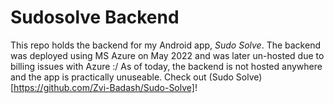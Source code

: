 # Sudosolve Backend
This repo holds the backend for my Android app, _Sudo Solve_.
The backend was deployed using MS Azure on May 2022 and was later un-hosted due to billing issues with Azure :/
As of today, the backend is not hosted anywhere and the app is practically unuseable.
Check out (Sudo Solve)[https://github.com/Zvi-Badash/Sudo-Solve]!
